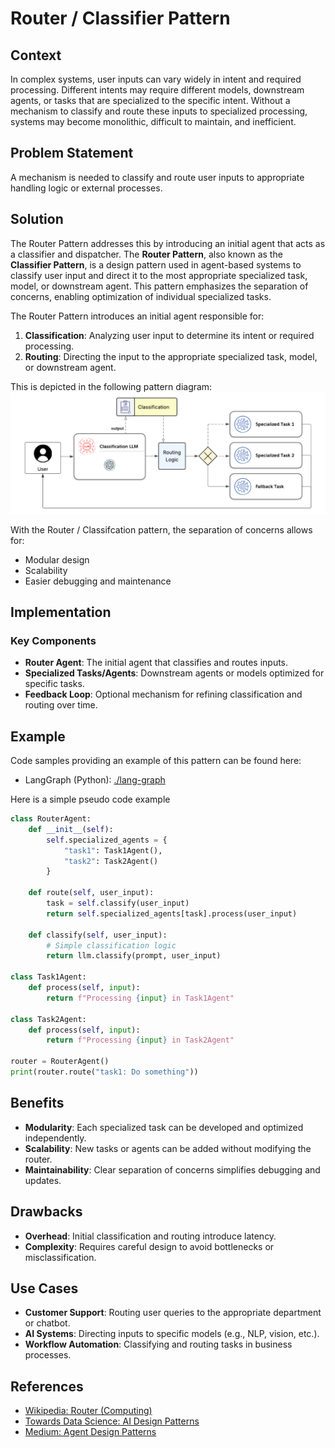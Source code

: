 # Router / Classifier Pattern

## Context
In complex systems, user inputs can vary widely in intent and required processing. Different intents may require different models, downstream agents, or tasks that are specialized to the specific intent. Without a mechanism to classify and route these inputs to specialized processing, systems may become monolithic, difficult to maintain, and inefficient.

## Problem Statement
A mechanism is needed to classify and route user inputs to appropriate handling logic or external processes. 

## Solution
The Router Pattern addresses this by introducing an initial agent that acts as a classifier and dispatcher. The **Router Pattern**, also known as the **Classifier Pattern**, is a design pattern used in agent-based systems to classify user input and direct it to the most appropriate specialized task, model, or downstream agent. This pattern emphasizes the separation of concerns, enabling optimization of individual specialized tasks.

The Router Pattern introduces an initial agent responsible for:

1. **Classification**: Analyzing user input to determine its intent or required processing.
2. **Routing**: Directing the input to the appropriate specialized task, model, or downstream agent.


This is depicted in the following pattern diagram:
![Router Pattern](./docs/assets/router-pattern-overview.png)

With the Router / Classifcation pattern, the separation of concerns allows for:
- Modular design
- Scalability
- Easier debugging and maintenance

## Implementation
### Key Components
- **Router Agent**: The initial agent that classifies and routes inputs.
- **Specialized Tasks/Agents**: Downstream agents or models optimized for specific tasks.
- **Feedback Loop**: Optional mechanism for refining classification and routing over time.

## Example
Code samples providing an example of this pattern can be found here:
- LangGraph (Python): [./lang-graph](./lang-graph/)

Here is a simple pseudo code example
```python
class RouterAgent:
    def __init__(self):
        self.specialized_agents = {
            "task1": Task1Agent(),
            "task2": Task2Agent()
        }

    def route(self, user_input):
        task = self.classify(user_input)
        return self.specialized_agents[task].process(user_input)

    def classify(self, user_input):
        # Simple classification logic
        return llm.classify(prompt, user_input)

class Task1Agent:
    def process(self, input):
        return f"Processing {input} in Task1Agent"

class Task2Agent:
    def process(self, input):
        return f"Processing {input} in Task2Agent"

router = RouterAgent()
print(router.route("task1: Do something"))
```

## Benefits
- **Modularity**: Each specialized task can be developed and optimized independently.
- **Scalability**: New tasks or agents can be added without modifying the router.
- **Maintainability**: Clear separation of concerns simplifies debugging and updates.

## Drawbacks
- **Overhead**: Initial classification and routing introduce latency.
- **Complexity**: Requires careful design to avoid bottlenecks or misclassification.

## Use Cases
- **Customer Support**: Routing user queries to the appropriate department or chatbot.
- **AI Systems**: Directing inputs to specific models (e.g., NLP, vision, etc.).
- **Workflow Automation**: Classifying and routing tasks in business processes.

## References
- [Wikipedia: Router (Computing)](https://en.wikipedia.org/wiki/Router_(computing))
- [Towards Data Science: AI Design Patterns](https://towardsdatascience.com)
- [Medium: Agent Design Patterns](https://medium.com)
